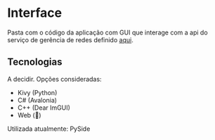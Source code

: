 # Interface 

Pasta com o código da aplicação com GUI que interage com a api
do serviço de gerência de redes definido [aqui](../service/).

## Tecnologias

A decidir. Opções consideradas:
- Kivy (Python)
- C# (Avalonia)
- C++ (Dear ImGUI)
- Web (🤢)

Utilizada atualmente: PySide
